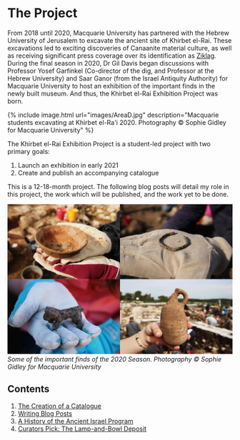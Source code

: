 # The Project

From 2018 until 2020, Macquarie University has partnered with the Hebrew University of Jerusalem to excavate the ancient site of Khirbet el-Rai. These excavations led to exciting discoveries of Canaanite material culture, as well as receiving significant press coverage over its identification as [Ziklag](https://www.heritagedaily.com/2020/04/rare-figurines-uncovered-at-lost-biblical-city/127574). During the final season in 2020, Dr Gil Davis began discussions with Professor Yosef Garfinkel (Co-director of the dig, and Professor at the Hebrew University) and Saar Ganor (from the Israel Antiquity Authority) for Macquarie University to host an exhibition of the important finds in the newly built museum. And thus, the Khirbet el-Rai Exhibition Project was born. 

{% include image.html url="images/AreaD.jpg" description="Macquarie students excavating at Khirbet el-Ra'i 2020. Photography © Sophie Gidley for Macquarie University" %}

The Khirbet el-Rai Exhibition Project is a student-led project with two primary goals:

1. Launch an exhibition in early 2021 
2. Create and publish an accompanying catalogue 

This is a 12-18-month project. The following blog posts will detail my role in this project, the work which will be published, and the work yet to be done.

![Important Finds](images/Finds.png)
*Some of the important finds of the 2020 Season. Photography © Sophie Gidley for Macquarie University* 

## Contents
 
1. [The Creation of a Catalogue](TheCreationofaCatalogue.md)
2. [Writing Blog Posts](WritingBlogPosts.md)
3. [A History of the Ancient Israel Program](AHistory.md)
4. [Curators Pick: The Lamp-and-Bowl Deposit](Curatorspick.md)